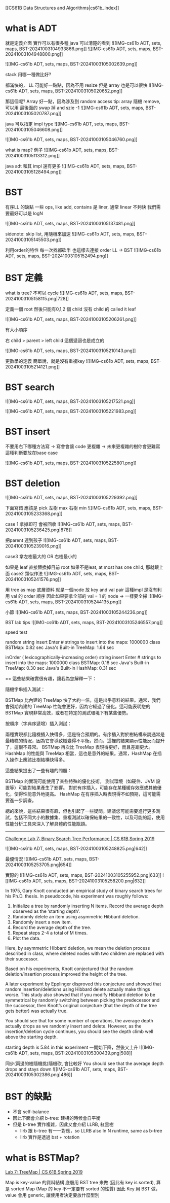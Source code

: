 [[CS61B Data Structures and Algorithms|cs61b_index]]
# what is ADT

就是定義介面
實作可以有很多種
java 可以清楚的看到
![[IMG-cs61b ADT, sets, maps, BST-20241003104933866.png]]
![[IMG-cs61b ADT, sets, maps, BST-20241003104948800.png]]


![[IMG-cs61b ADT, sets, maps, BST-20241003105002639.png]]



stack 用哪一種做比好?

都滿快的， LL 可能好一點點，因為不用 resize
但是 array 也是可以很快
![[IMG-cs61b ADT, sets, maps, BST-20241003105020652.png]]


那這個呢?
Array 好一點，因為涉及到 random access
tip: array 隨機 remove, 可以用 最後面的 swap 掉 and szie -1
![[IMG-cs61b ADT, sets, maps, BST-20241003105020787.png]]


java 可以指定 impl type
![[IMG-cs61b ADT, sets, maps, BST-20241003105046608.png]]

![[IMG-cs61b ADT, sets, maps, BST-20241003105046760.png]]


what is map? 例子
![[IMG-cs61b ADT, sets, maps, BST-20241003105113312.png]]

java adt 和其 impl
還有更多
![[IMG-cs61b ADT, sets, maps, BST-20241003105128494.png]]



# BST

有序LL 的缺點
一些 ops, like add, contains 是 liner, 
通常 linear 不夠快
我們需要最好可以是 logN

![[IMG-cs61b ADT, sets, maps, BST-20241003105137481.png]]



sidenote: skip list, 用隨機來加速
![[IMG-cs61b ADT, sets, maps, BST-20241003105145503.png]]



利用order的特性
每一次找都砍半
也這樣去連接 
order LL -> BST
![[IMG-cs61b ADT, sets, maps, BST-20241003105152494.png]]


# BST 定義

what is tree?
不可以 cycle
![[IMG-cs61b ADT, sets, maps, BST-20241003105158115.png|728]]

定義一個 root
然後只能有0,1,2 個 child
沒有 child 的 called it leaf

![[IMG-cs61b ADT, sets, maps, BST-20241003105206261.png]]


有大小順序

右 child > parent > left child
這個遞迴也是成立的

![[IMG-cs61b ADT, sets, maps, BST-20241003105210143.png]]


更數學的定義
簡單說，就是沒有重複key
![[IMG-cs61b ADT, sets, maps, BST-20241003105214121.png]]


# BST search


![[IMG-cs61b ADT, sets, maps, BST-20241003105217521.png]]


![[IMG-cs61b ADT, sets, maps, BST-20241003105221983.png]]

# BST insert


不要用右下哪種方法寫  -> 寫會會讓 code 更複雜 -> 未來更複雜的樹你會更難寫
這種判斷要放在base case

![[IMG-cs61b ADT, sets, maps, BST-20241003105225801.png]]
# BST deletion

![[IMG-cs61b ADT, sets, maps, BST-20241003105229392.png]]


下面寫錯
應該是 pick 左樹 max
右樹 min
![[IMG-cs61b ADT, sets, maps, BST-20241003105233368.png]]

case 1
拿掉即可
會被回收
![[IMG-cs61b ADT, sets, maps, BST-20241003105236425.png|878]]



把parent 連到孩子
![[IMG-cs61b ADT, sets, maps, BST-20241003105239016.png]]



case3
拿左樹最大的
OR
右樹最小的

如果是 leaf 直接替換掉目前 root
如果不是leat, at most has one child, 那就跟上面 case2 類似作法
![[IMG-cs61b ADT, sets, maps, BST-20241003105241576.png]]



用 tree as map 底層資料
就是一個node 放 key and val pair
這種impl 是沒有利用 val 的 order 順序
因此如果要拿全部的 val = 1 的 node -> 一樣要全掃
![[IMG-cs61b ADT, sets, maps, BST-20241003105244135.png]]


小節
![[IMG-cs61b ADT, sets, maps, BST-20241003105244236.png]]




BST lab tips
![[IMG-cs61b ADT, sets, maps, BST-20241003105246557.png]]





speed test

random string insert
Enter # strings to insert into the maps: 1000000
class BSTMap: 0.82 sec
Java's Built-in TreeMap: 1.64 sec


inOrder ( lexicographically-increasing order) string insert
Enter # strings to insert into the maps: 1000000
class BSTMap: 0.18 sec
Java's Built-in TreeMap: 0.30 sec
Java's Built-in HashMap: 0.31 sec

==
這些結果確實很有趣，讓我為您解釋一下：

隨機字串插入測試：

BSTMap 比內建的 TreeMap 快了大約一倍，這是出乎意料的結果。通常，我們會預期內建的 TreeMap 性能會更好，因為它經過了優化。這可能表明您的 BSTMap 實現非常高效，或者在特定的測試環境下有某些優勢。


按順序（字典序遞增）插入測試：

兩種實現都比隨機插入快得多，這是符合預期的。有序插入對於樹結構來說通常是最糟糕的情況，因為它會導致樹變得不平衡。然而，這裡的結果顯示性能反而提升了，這很不尋常。
BSTMap 再次比 TreeMap 表現得更好，而且差距更大。
HashMap 的性能與 TreeMap 相當，這也是意外的結果。通常，HashMap 在插入操作上應該比樹結構快得多。



這些結果提出了一些有趣的問題：

BSTMap 的實現可能使用了某些特殊的優化技術。
測試環境（如硬件、JVM 設置等）可能對結果產生了影響。
對於有序插入，可能存在某種緩存效應或其他優化，使得性能意外地提高。
HashMap 在有序插入時表現得不如預期，這可能需要進一步調查。

總的來說，這些結果很有趣，但也引起了一些疑問。建議您可能需要進行更多測試，包括不同大小的數據集、重複測試以確保結果的一致性，以及可能的話，使用性能分析工具來深入了解具體的性能瓶頸。




---

[Challenge Lab 7: Binary Search Tree Performance | CS 61B Spring 2019](https://sp19.datastructur.es/materials/clab/clab7/clab7)


![[IMG-cs61b ADT, sets, maps, BST-20241003105248825.png|642]]

最優情況
![[IMG-cs61b ADT, sets, maps, BST-20241003105253705.png|654]]



實際的
![[IMG-cs61b ADT, sets, maps, BST-20241003105255952.png|633]]
![[IMG-cs61b ADT, sets, maps, BST-20241003105258200.png|632]]






In 1975, Gary Knott conducted an empirical study of binary search trees for his Ph.D. thesis. In pseudocode, his experiment was roughly follows:

1. Initialize a tree by randomly inserting N items. Record the average depth observed as the ‘starting depth’.
2. Randomly delete an item using asymmetric Hibbard deletion.
3. Randomly insert a new item.
4. Record the average depth of the tree.
5. Repeat steps 2-4 a total of M times.
6. Plot the data.

Here, by asymmetric Hibbard deletion, we mean the deletion process described in class, where deleted nodes with two children are replaced with their successor.

Based on his experiments, Knott conjectured that the random deletion/insertion process improved the height of the tree.

A later experiment by Epplinger disproved this conjecture and showed that random insertion/deletions using Hibbard delete actually make things worse. This study also showed that if you modify Hibbard deletion to be symmetrical by randomly switching between picking the predecessor and the successor, then Knott’s original conjecture (that the depth of the tree gets better) was actually true.


You should see that for some number of operations, the average depth actually drops as we randomly insert and delete. However, as the insertion/deletion cycle continues, you should see the depth climb well above the starting depth.



starting depth is 5.84 in this experiment
一開始下降，然後又上升
![[IMG-cs61b ADT, sets, maps, BST-20241003105300439.png|508]]



同步(兩邊的樹隨機挑)隨機砍, 會比較好
You should see that the average depth drops and stays down
![[IMG-cs61b ADT, sets, maps, BST-20241003105302386.png|486]]




# BST 的缺點
- 不會 self-balance
- 因此下面會介紹 b-tree: 建構的時候會自平衡
- 但是 b-tree 實作複雜，因此又會介紹 LLRB, 紅黑樹
	- llrb 跟 b-tree 有一一對應，so LLRB also ln N runtime, same as b-tree
	- llrb 實作是透過 bst + rotation 


# what is BSTMap?
[Lab 7: TreeMap | CS 61B Spring 2019](https://sp19.datastructur.es/materials/lab/lab7/lab7)

Map is key-value 的資料結構
底層用 BST tree 來做 (因此有 key is sorted),
算是 sorted Map (Map 的 key 不一定要有 sorted 的性質)
因此 Key 用 BST 做， value 會用 generic, 讓使用者決定要放什麼型別

